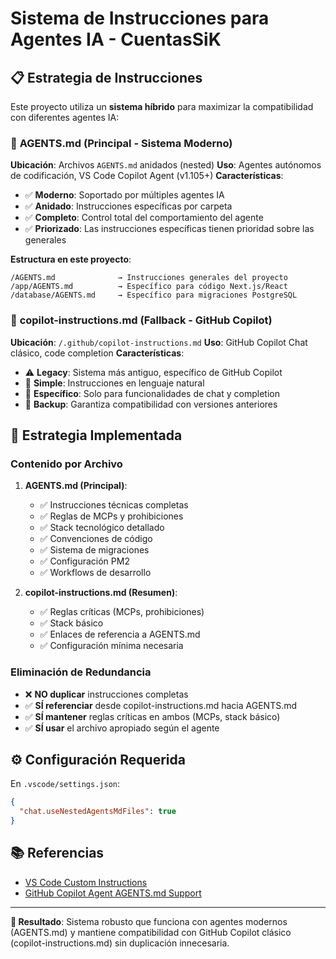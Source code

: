 # Sistema de Instrucciones para Agentes IA - CuentasSiK

## 📋 Estrategia de Instrucciones

Este proyecto utiliza un **sistema híbrido** para maximizar la compatibilidad con diferentes agentes IA:

### 🎯 **AGENTS.md** (Principal - Sistema Moderno)

**Ubicación**: Archivos `AGENTS.md` anidados (nested)
**Uso**: Agentes autónomos de codificación, VS Code Copilot Agent (v1.105+)
**Características**:

- ✅ **Moderno**: Soportado por múltiples agentes IA
- ✅ **Anidado**: Instrucciones específicas por carpeta
- ✅ **Completo**: Control total del comportamiento del agente
- ✅ **Priorizado**: Las instrucciones específicas tienen prioridad sobre las generales

**Estructura en este proyecto**:

```
/AGENTS.md              → Instrucciones generales del proyecto
/app/AGENTS.md          → Específico para código Next.js/React
/database/AGENTS.md     → Específico para migraciones PostgreSQL
```

### 🔧 **copilot-instructions.md** (Fallback - GitHub Copilot)

**Ubicación**: `/.github/copilot-instructions.md`
**Uso**: GitHub Copilot Chat clásico, code completion
**Características**:

- ⚠️ **Legacy**: Sistema más antiguo, específico de GitHub Copilot
- 📝 **Simple**: Instrucciones en lenguaje natural
- 🎯 **Específico**: Solo para funcionalidades de chat y completion
- 🔄 **Backup**: Garantiza compatibilidad con versiones anteriores

## 🎯 **Estrategia Implementada**

### **Contenido por Archivo**

1. **AGENTS.md (Principal)**:

   - ✅ Instrucciones técnicas completas
   - ✅ Reglas de MCPs y prohibiciones
   - ✅ Stack tecnológico detallado
   - ✅ Convenciones de código
   - ✅ Sistema de migraciones
   - ✅ Configuración PM2
   - ✅ Workflows de desarrollo

2. **copilot-instructions.md (Resumen)**:
   - ✅ Reglas críticas (MCPs, prohibiciones)
   - ✅ Stack básico
   - ✅ Enlaces de referencia a AGENTS.md
   - ✅ Configuración mínima necesaria

### **Eliminación de Redundancia**

- ❌ **NO duplicar** instrucciones completas
- ✅ **SÍ referenciar** desde copilot-instructions.md hacia AGENTS.md
- ✅ **SÍ mantener** reglas críticas en ambos (MCPs, stack básico)
- ✅ **SÍ usar** el archivo apropiado según el agente

## ⚙️ **Configuración Requerida**

En `.vscode/settings.json`:

```json
{
  "chat.useNestedAgentsMdFiles": true
}
```

## 📚 **Referencias**

- [VS Code Custom Instructions](https://code.visualstudio.com/docs/copilot/customization/custom-instructions)
- [GitHub Copilot Agent AGENTS.md Support](https://github.blog/changelog/2025-08-28-copilot-coding-agent-now-supports-agents-md-custom-instructions/)

---

**🎯 Resultado**: Sistema robusto que funciona con agentes modernos (AGENTS.md) y mantiene compatibilidad con GitHub Copilot clásico (copilot-instructions.md) sin duplicación innecesaria.
